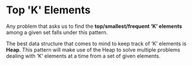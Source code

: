 # Top 'K' Elements

Any problem that asks us to find the **top/smallest/frequent ‘K’ elements** among a given set falls under this pattern.

The best data structure that comes to mind to keep track of ‘K’ elements is **Heap**.
This pattern will make use of the Heap to solve multiple problems dealing with ‘K’ elements at a time from a set of given elements.
